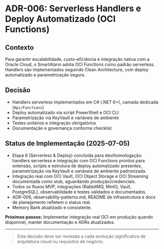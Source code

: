 
# ADR-006: Serverless Handlers e Deploy Automatizado (OCI Functions)

## Contexto

Para garantir escalabilidade, custo-eficiência e integração nativa com a Oracle Cloud, o SmartAlarm adota OCI Functions como padrão serverless. Handlers são implementados seguindo Clean Architecture, com deploy automatizado e parametrização segura.

## Decisão

- Handlers serverless implementados em C# (.NET 6+), camada dedicada (`Api/Functions`)
- Deploy automatizado via script PowerShell e OCI CLI
- Parametrização via KeyVault e variáveis de ambiente
- Testes unitários e integração obrigatórios
- Documentação e governança conforme checklist

## Status de Implementação (2025-07-05)

- Etapa 6 (Serverless & Deploy) concluída para dev/homologação: handlers serverless e integração com OCI Functions prontos para extensão, scripts e estrutura de deploy automatizado presentes, parametrização via KeyVault e variáveis de ambiente padronizada.
- Integração real com OCI Vault, OCI Object Storage e OCI Streaming documentada como stub, aguardando produção/credenciais.
- Todos os fluxos MVP, integrações (RabbitMQ, MinIO, Vault, PostgreSQL), observabilidade e testes validados e documentados.
- ADR-006, observability-patterns.md, README de infraestrutura e docs de planejamento refletem o status real.
- Memory Bank atualizado e consistente.

**Próximos passos:** Implementar integração real OCI em produção quando disponível, manter documentação e ADRs atualizados.

----

> Esta decisão deve ser revisada a cada evolução significativa de arquitetura cloud ou requisitos de negócio.
